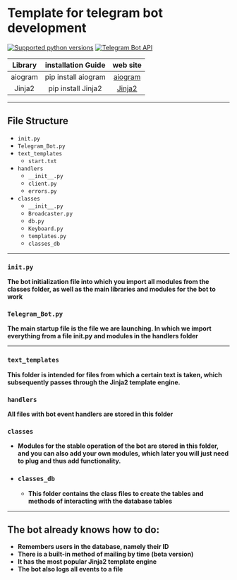 # **Template for telegram bot development**
[![Supported python versions](https://img.shields.io/pypi/pyversions/aiogram.svg?style=flat-square)](https://pypi.python.org/pypi/aiogram) [![Telegram Bot API](https://img.shields.io/badge/Telegram%20Bot%20API-5.6-blue.svg?style=flat-square&logo=telegram)](https://core.telegram.org/bots/api)

| Library | installation Guide | web site | 
|:----------------:|:---------:|:----------------:| 
| aiogram | pip install aiogram | [aiogram](https://pypi.python.org/pypi/aiogram) |
| Jinja2 | pip install Jinja2 | [Jinja2](https://jinja.palletsprojects.com/en/3.0.x/) |
___
## File Structure
- `init.py`
- `Telegram_Bot.py`
- `text_templates`
    - `start.txt`
- `handlers`
    - `__init__.py`
    - `client.py`
    - `errors.py`
- `classes`
    - `__init__.py`
    - `Broadcaster.py`
    - `db.py`
    - `Keyboard.py`
    - `templates.py`
    - `classes_db`
___
### `init.py`
**The bot initialization file into which you import all modules from the classes folder, as well as the main libraries and modules for the bot to work**
### `Telegram_Bot.py`
**The main startup file is the file we are launching. In which we import everything from a file init.py and modules in the handlers folder**
___
### `text_templates`
**This folder is intended for files from which a certain text is taken, which subsequently passes through the Jinja2 template engine.**
### `handlers`
**All files with bot event handlers are stored in this folder**
### `classes`
- **Modules for the stable operation of the bot are stored in this folder, and you can also add your own modules, which later you will just need to plug and thus add functionality.** 
- ### `classes_db` 
  - **This folder contains the class files to create the tables and methods of interacting with the database tables**

___
## The bot already knows how to do:
- **Remembers users in the database, namely their ID**
- **There is a built-in method of mailing by time (beta version)**
- **It has the most popular Jinja2 template engine**
- **The bot also logs all events to a file**